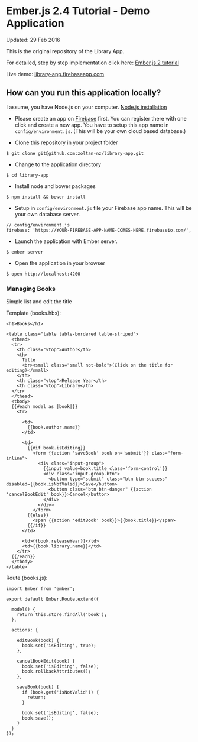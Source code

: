 # Ember.js 2.4 Tutorial - Demo Application

Updated: 29 Feb 2016

This is the original repository of the Library App.
 
For detailed, step by step implementation click here: [Ember.js 2 tutorial](http://yoember.com)

Live demo: [library-app.firebaseapp.com](https://library-app.firebaseapp.com/)

## How can you run this application locally?

I assume, you have Node.js on your computer. [Node.js installation](http://yoember.com/nodejs/the-best-way-to-install-node-js/)

* Please create an app on [Firebase](http://www.firebase.com) first. You can register there with one click and create a new app. You have to setup this app name in `config/environment.js`. (This will be your own cloud based database.)
 
* Clone this repository in your project folder
```
$ git clone git@github.com:zoltan-nz/library-app.git
```
* Change to the application directory
```
$ cd library-app
```
* Install node and bower packages
```
$ npm install && bower install
```
* Setup in `config/environment.js` file your Firebase app name. This will be your own database server.
```
// config/environment.js
firebase: 'https://YOUR-FIREBASE-APP-NAME-COMES-HERE.firebaseio.com/',
```
* Launch the application with Ember server.
```
$ ember server
```
* Open the application in your browser
```
$ open http://localhost:4200
```

### Managing Books

Simple list and edit the title

Template (books.hbs):

```
<h1>Books</h1>

<table class="table table-bordered table-striped">
  <thead>
  <tr>
    <th class="vtop">Author</th>
    <th>
      Title
      <br><small class="small not-bold">(Click on the title for editing)</small>
    </th>
    <th class="vtop">Release Year</th>
    <th class="vtop">Library</th>
  </tr>
  </thead>
  <tbody>
  {{#each model as |book|}}
    <tr>

      <td>
        {{book.author.name}}
      </td>

      <td>
        {{#if book.isEditing}}
          <form {{action 'saveBook' book on='submit'}} class="form-inline">
            <div class="input-group">
              {{input value=book.title class='form-control'}}
              <div class="input-group-btn">
                <button type="submit" class="btn btn-success" disabled={{book.isNotValid}}>Save</button>
                <button class="btn btn-danger" {{action 'cancelBookEdit' book}}>Cancel</button>
              </div>
            </div>
          </form>
        {{else}}
          <span {{action 'editBook' book}}>{{book.title}}</span>
        {{/if}}
      </td>

      <td>{{book.releaseYear}}</td>
      <td>{{book.library.name}}</td>
    </tr>
  {{/each}}
  </tbody>
</table>
```

Route (books.js):

```
import Ember from 'ember';

export default Ember.Route.extend({

  model() {
    return this.store.findAll('book');
  },

  actions: {

    editBook(book) {
      book.set('isEditing', true);
    },

    cancelBookEdit(book) {
      book.set('isEditing', false);
      book.rollbackAttributes();
    },

    saveBook(book) {
      if (book.get('isNotValid')) {
        return;
      }

      book.set('isEditing', false);
      book.save();
    }
  }
});
```
